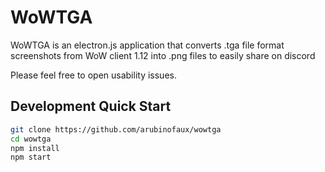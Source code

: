 # WoWTGA
  
WoWTGA is an electron.js application that converts .tga file format screenshots from WoW client 1.12 into .png files to easily share on discord

Please feel free to open usability issues.

## Development Quick Start

```sh
git clone https://github.com/arubinofaux/wowtga
cd wowtga
npm install
npm start
```